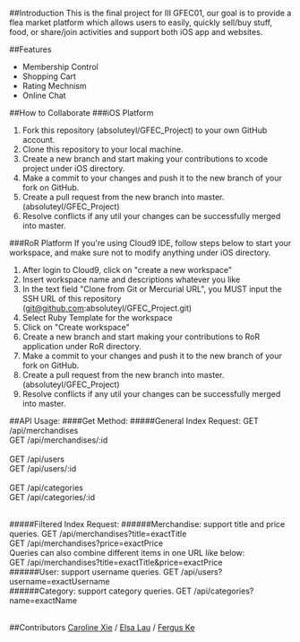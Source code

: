 ##Introduction
  This is the final project for III GFEC01, our goal is to provide a flea market platform which allows users to easily, quickly sell/buy stuff, food, or share/join activities and support both iOS app and websites.

##Features
 * Membership Control
 * Shopping Cart
 * Rating Mechnism
 * Online Chat


##How to Collaborate
###iOS Platform

 1. Fork this repository (absoluteyl/GFEC_Project) to your own GitHub account.
 2. Clone this repository to your local machine.
 3. Create a new branch and start making your contributions to xcode project under iOS directory.
 4. Make a commit to your changes and push it to the new branch of your fork on GitHub.
 5. Create a pull request from the new branch into master. (absoluteyl/GFEC_Project)
 6. Resolve conflicts if any util your changes can be successfully merged into master.

###RoR Platform
If you're using Cloud9 IDE, follow steps below to start your workspace, and make sure not to modify anything under iOS directory.

 1. After login to Cloud9, click on "create a new workspace"
 2. Insert workspace name and descriptions whatever you like
 3. In the text field "Clone from Git or Mercurial URL", you MUST input the SSH URL of this repository (git@github.com:absoluteyl/GFEC_Project.git)
 4. Select Ruby Template for the workspace
 5. Click on "Create workspace"
 6. Create a new branch and start making your contributions to RoR application under RoR directory.
 7. Make a commit to your changes and push it to the new branch of your fork on GitHub.
 8. Create a pull request from the new branch into master. (absoluteyl/GFEC_Project)
 9. Resolve conflicts if any util your changes can be successfully merged into master.

##API Usage:
####Get Method:
#####General Index Request:
    GET /api/merchandises<br />
    GET /api/merchandises/:id<br />
    <br />
    GET /api/users<br />
    GET /api/users/:id<br />
    <br />
    GET /api/categories<br />
    GET /api/categories/:id<br />
    <br />

#####Filtered Index Request:
######Merchandise: support title and price queries.
    GET /api/merchandises?title=exactTitle<br />
    GET /api/merchandises?price=exactPrice<br />
Queries can also combine different items in one URL like below:<br />
    GET /api/merchandises?title=exactTitle&price=exactPrice<br />
######User: support username queries.
    GET /api/users?username=exactUsername<br />
######Category: support category queries.
    GET /api/categories?name=exactName<br />
<br />

##Contributors
[Caroline Xie](https://github.com/kyujyokei) /
[Elsa Lau](https://github.com/absoluteyl) /
[Fergus Ke](https://github.com/KeJingTai) 
